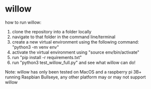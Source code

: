 # willow

how to run willow:

1. clone the repository into a folder locally
2. navigate to that folder in the command line/terminal
3. create a new virtual environment using the following command: "python3 -m venv env"
4. activate the virtual environment using "source env/bin/activate"
5. run "pip install -r requirements.txt"
6. run "python3 test_willow_full.py" and see what willow can do!


Note: willow has only been tested on MacOS and a raspberry pi 3B+ running Raspbian Bullseye, any other platform may or may not support willow
